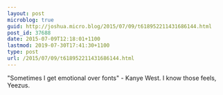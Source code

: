 ```yaml
---
layout: post
microblog: true
guid: http://joshua.micro.blog/2015/07/09/t618952211431686144.html
post_id: 37688
date: 2015-07-09T12:18:01+1100
lastmod: 2019-07-30T17:41:30+1100
type: post
url: /2015/07/09/t618952211431686144.html
---
```

"Sometimes I get emotional over fonts" - Kanye West. I know those feels, Yeezus.
